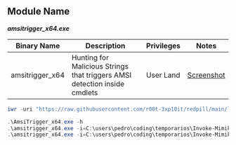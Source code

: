 ## Module Name
   <b><i>amsitrigger_x64.exe</i></b>

|Binary Name|Description|Privileges|Notes|
|---|---|---|---|
|amsitrigger_x64|Hunting for Malicious Strings that triggers AMSI detection inside cmdlets|User Land|[Screenshot](https://raw.githubusercontent.com/r00t-3xp10it/redpill/main/lib/Ams1-Trigger/Ams1-Trigger.png)|

```powershell
iwr -uri "https://raw.githubusercontent.com/r00t-3xp10it/redpill/main/lib/Ams1-Trigger/amsitrigger_x64.exe" -OutFile "amsitrigger_x64.exe"
```

```powershell
.\AmsiTrigger_x64.exe -h
.\amsitrigger_x64.exe -i=C:\users\pedro\coding\temporarios\Invoke-Mimikatz.ps1 -f=2
.\amsitrigger_x64.exe -i=C:\users\pedro\coding\temporarios\Invoke-Mimikatz.ps1 -f=3
```

